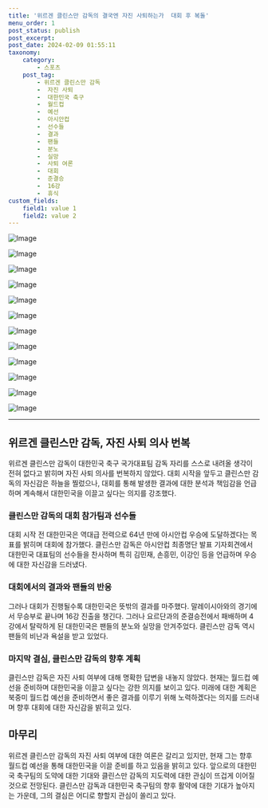 ```yaml
---
title: '위르겐 클린스만 감독의 결국엔 자진 사퇴하는가  대회 후 복돌'
menu_order: 1
post_status: publish
post_excerpt: 
post_date: 2024-02-09 01:55:11
taxonomy:
    category:
        - 스포츠
    post_tag:
        - 위르겐 클린스만 감독
        -  자진 사퇴
        -  대한민국 축구
        -  월드컵
        -  예선
        -  아시안컵
        -  선수들
        -  결과
        -  팬들
        -  분노
        -  실망
        -  사퇴 여론
        -  대회
        -  준결승
        -  16강
        -  휴식
custom_fields:
    field1: value 1
    field2: value 2
---
```


![Image](https://imgnews.pstatic.net/image/413/2024/02/09/0000172433_001_20240209000001447.jpg?type=w647)

![Image](https://imgnews.pstatic.net/image/413/2024/02/09/0000172433_002_20240209000001467.jpg?type=w647)

![Image](https://imgnews.pstatic.net/image/413/2024/02/09/0000172433_003_20240209000001477.jpg?type=w647)

![Image](https://imgnews.pstatic.net/image/413/2024/02/09/0000172433_004_20240209000001487.jpg?type=w647)

![Image](https://imgnews.pstatic.net/image/413/2024/02/09/0000172433_005_20240209000001495.jpg?type=w647)

![Image](https://imgnews.pstatic.net/image/413/2024/02/09/0000172433_006_20240209000001504.jpg?type=w647)

![Image](https://imgnews.pstatic.net/image/413/2024/02/09/0000172433_007_20240209000001511.jpg?type=w647)

![Image](https://imgnews.pstatic.net/image/413/2024/02/09/0000172433_008_20240209000001517.jpg?type=w647)

![Image](https://imgnews.pstatic.net/image/413/2024/02/09/0000172433_009_20240209000001528.jpg?type=w647)

![Image](https://imgnews.pstatic.net/image/413/2024/02/09/0000172433_010_20240209000001551.jpg?type=w647)

![Image](https://imgnews.pstatic.net/image/413/2024/02/09/0000172433_011_20240209000001562.jpg?type=w647)

![Image](https://imgnews.pstatic.net/image/413/2024/02/09/0000172433_013_20240209000001577.jpg?type=w647)

---
## 위르겐 클린스만 감독, 자진 사퇴 의사 번복
위르겐 클린스만 감독이 대한민국 축구 국가대표팀 감독 자리를 스스로 내려올 생각이 전혀 없다고 밝히며 자진 사퇴 의사를 번복하지 않았다. 대회 시작을 앞두고 클린스만 감독의 자신감은 하늘을 찔렀으나, 대회를 통해 발생한 결과에 대한 분석과 책임감을 언급하며 계속해서 대한민국을 이끌고 싶다는 의지를 강조했다.
### 클린스만 감독의 대회 참가팀과 선수들
대회 시작 전 대한민국은 역대급 전력으로 64년 만에 아시안컵 우승에 도달하겠다는 목표를 밝히며 대회에 참가했다. 클린스만 감독은 아시안컵 최종명단 발표 기자회견에서 대한민국 대표팀의 선수들을 찬사하며 특히 김민재, 손흥민, 이강인 등을 언급하며 우승에 대한 자신감을 드러냈다.
### 대회에서의 결과와 팬들의 반응
그러나 대회가 진행될수록 대한민국은 뜻밖의 결과를 마주했다. 말레이시아와의 경기에서 무승부로 끝나며 16강 진출을 챙긴다. 그러나 요르단과의 준결승전에서 패배하며 4강에서 탈락하게 된 대한민국은 팬들의 분노와 실망을 안겨주었다. 클린스만 감독 역시 팬들의 비난과 욕설을 받고 있었다.
### 마지막 결심, 클린스만 감독의 향후 계획
클린스만 감독은 자진 사퇴 여부에 대해 명확한 답변을 내놓지 않았다. 현재는 월드컵 예선을 준비하며 대한민국을 이끌고 싶다는 강한 의지를 보이고 있다. 미래에 대한 계획은 북중미 월드컵 예선을 준비하면서 좋은 결과를 이루기 위해 노력하겠다는 의지를 드러내며 향후 대회에 대한 자신감을 밝히고 있다.
## 마무리
위르겐 클린스만 감독의 자진 사퇴 여부에 대한 여론은 갈리고 있지만, 현재 그는 향후 월드컵 예선을 통해 대한민국을 이끌 준비를 하고 있음을 밝히고 있다. 앞으로의 대한민국 축구팀의 도약에 대한 기대와 클린스만 감독의 지도력에 대한 관심이 뜨겁게 이어질 것으로 전망된다. 클린스만 감독과 대한민국 축구팀의 향후 활약에 대한 기대가 높아지는 가운데, 그의 결심은 어디로 향할지 관심이 쏠리고 있다.
